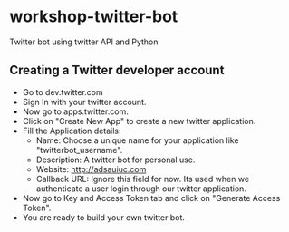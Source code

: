 # workshop-twitter-bot
Twitter bot using twitter API and Python

## Creating a Twitter developer account

* Go to dev.twitter.com
* Sign In with your twitter account.
* Now go to apps.twitter.com.
* Click on "Create New App" to create a new twitter application.
* Fill the Application details:
	* Name: Choose a unique name for your application like "twitterbot_username".
	* Description: A twitter bot for personal use.
	* Website: http://adsauiuc.com
	* Callback URL: Ignore this field for now. Its used when we authenticate a user login through our twitter application.
* Now go to Key and Access Token tab and click on "Generate Access Token".
* You are ready to build your own twitter bot. 
